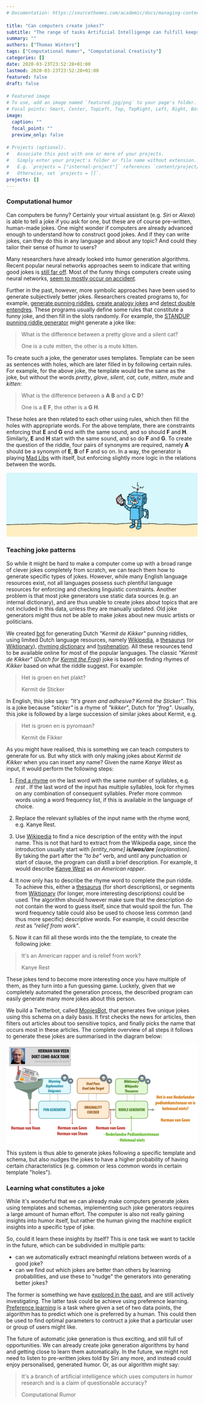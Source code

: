 ```yaml
---
# Documentation: https://sourcethemes.com/academic/docs/managing-content/

title: "Can computers create jokes?"
subtitle: "The range of tasks Artificial Intelligenge can fulfill keeps strongly growing, but will an AI ever understand how to successfully create jokes? And if so, how?"
summary: ""
authors: ["Thomas Winters"]
tags: ["Computational Humor", "Computational Creativity"]
categories: []
date: 2020-03-23T23:52:28+01:00
lastmod: 2020-03-23T23:52:28+01:00
featured: false
draft: false

# Featured image
# To use, add an image named `featured.jpg/png` to your page's folder.
# Focal points: Smart, Center, TopLeft, Top, TopRight, Left, Right, BottomLeft, Bottom, BottomRight.
image:
  caption: ""
  focal_point: ""
  preview_only: false

# Projects (optional).
#   Associate this post with one or more of your projects.
#   Simply enter your project's folder or file name without extension.
#   E.g. `projects = ["internal-project"]` references `content/project/deep-learning/index.md`.
#   Otherwise, set `projects = []`.
projects: []
---
```


### Computational humor

Can computers be funny?
Certainly your virtual assistant (e.g. *Siri* or *Alexa*) is able to tell a joke if you ask for one, but these are of course pre-written, human-made jokes.
One might wonder if computers are already advanced enough to understand how to construct good jokes.
And if they can write jokes, can they do this in any language and about any topic?
And could they tailor their sense of humor to users?

Many researchers have already looked into humor generation algorithms.
Recent popular neural networks approaches seem to indicate that
writing good jokes is [still far off](https://towardsdatascience.com/teaching-gpt-2-a-sense-of-humor-fine-tuning-large-transformer-models-on-a-single-gpu-in-pytorch-59e8cec40912).
Most of the funny things computers create using neural networks, [seem to mostly occur on accident](https://aiweirdness.com/books).

Further in the past, however, more symbolic approaches have been used to generate subjectively better jokes.
Researchers created programs to, for example, [generate punning riddles](http://joking.abdn.ac.uk/webversion/welcome.php),
[create analogy jokes](http://www.infoivy.com/2013/09/big-data-what-joke-generator-that-is.html)
and [detect double entendres](https://www.popsci.com/technology/article/2011-04/thats-what-she-said-software-recognizes-pervy-double-entendres-automatically/).
These programs usually define some rules that constitute a funny joke, and then fill in the slots randomly.
For example, the [STANDUP punning riddle generator]((http://joking.abdn.ac.uk/webversion/welcome.php)) might generate a joke like:

> What is the difference between a pretty glove and a silent cat?
>
> One is a cute mitten, the other is a mute kitten.

To create such a joke, the generator uses templates.
Template can be seen as sentences with holes, which are later filled in by following certain rules.
For example, for the above joke, the template would be the same as the joke, but without the words *pretty*, *glove*, *silent*, *cat*, *cute*, *mitten*, *mute* and *kitten*:

> What is the difference between a **A** **B** and a **C** **D**?
>
> One is a **E** **F**, the other is a **G** **H**.

These holes are then related to each other using rules, which then fill the holes with appropriate words.
For the above template, there are constraints enforcing that **E** and **G** end with the same sound, and so should **F** and **H**.
Similarly, **E** and **H** start with the same sound, and so do **F** and **G**.
To create the question of the riddle, four pairs of synonyms are required, namely **A** should be a synonym of **E**, **B** of **F** and so on.
In a way, the generator is playing [Mad Libs](http://www.madlibs.com/) with itself, but enforcing slightly more logic in the relations between the words.
  
![mopjesbot](mopjesbot_drawing.jpg)

### Teaching joke patterns
  
So while it might be hard to make a computer come up with a broad range of clever jokes completely from scratch,
 we can teach them how to generate specific types of jokes.
However, while many English language resources exist, not all languages possess such plentiful language resources for enforcing and checking linguistic constraints.
Another problem is that most joke generators use static data sources (e.g. an internal dictionary), and are thus unable to create jokes about topics that are not included in this data, unless they are manually updated.
Old joke generators might thus not be able to make jokes about new music artists or politicians.


We created [bot](https://twitter.com/MopjesBot) for generating Dutch *"Kermit de Kikker"* punning riddles, using limited Dutch language resources,
namely [Wikipedia](https://nl.wikipedia.org/), a [thesaurus](https://www.mijnwoordenboek.nl/synoniem.php) (or [Wiktionary](https://nl.wiktionary.org/wiki/Hoofdpagina)),
[rhyming dictionary](https://www.mijnwoordenboek.nl/rijmwoordenboek/) and [hyphenation](https://www.ushuaia.pl/hyphen/?ln=nl).
All these resources tend to be available online for most of the popular languages.
The classic *"Kermit de Kikker"* (*Dutch for [Kermit the Frog](https://en.wikipedia.org/wiki/Kermit_the_Frog)*) joke is based on finding rhymes of *Kikker* based on what the riddle suggest.
For example:

> Het is groen en het plakt?
>
> Kermit de Sticker

In English, this joke says: *"It's green and adhesive? Kermit the Sticker"*.
This is a joke because *"sticker"* is a rhyme of *"kikker"*, Dutch for *"frog"*.
Usually, this joke is followed by a large succession of similar jokes about Kermit, e.g.

> Het is groen en is pyromaan?
>
> Kermit de Fikker

As you might have realised, this is something we can teach computers to generate for us.
But why stick with only making jokes about *Kermit de Kikker* when you can insert any name?
Given the name *Kanye West* as input, it would perform the following steps:

1. [Find a rhyme](https://www.rhymezone.com/r/rhyme.cgi?Word=west&typeofrhyme=perfect&org1=syl&org2=l&org3=y)
on the last word with the same number of syllables, e.g. *rest* .
If the last word of the input has multiple syllables, look for rhymes on any combination of consequent syllables.
Prefer more common words using a word frequency list, if this is available in the language of choice.

2. Replace the relevant syllables of the input name with the rhyme word, e.g. Kanye Rest.

3. Use [Wikipedia](https://wikipedia.org) to find a nice description of the entity with the input name.
This is not that hard to extract from the Wikipedia page, since the introduction usually start with *\[entity_name\] **is/was/are** \[explanation\]*.
By taking the part after the *"to be"* verb, and until any punctuation or start of clause, the program can distill a brief description.
For example, it would describe [Kanye West](https://en.wikipedia.org/wiki/Kanye_West) as *an American rapper*.

4. It now only has to describe the rhyme word to complete the pun riddle.
To achieve this, either a [thesaurus](https://www.thesaurus.com/browse/rest) (for short descriptions),
or segments from [Wiktionary](https://en.wiktionary.org/wiki/rest) (for longer, more interesting descriptions) could be used.
The algorithm should however make sure that the description do not contain the word to guess itself, since that would spoil the fun.
The word frequency table could also be used to choose less common (and thus more specific) descriptive words.
For example, it could describe *rest* as *"relief from work"*.

5. Now it can fill all these words into the the template, to create the following joke:
> It's an American rapper and is relief from work?
>
> Kanye Rest

These jokes tend to become more interesting once you have multiple of them, as they turn into a fun guessing game.
Luckely, given that we completely automated the generation process, the described program can easily generate many more jokes about this person.

We build a Twitterbot, called [MopjesBot](https://twitter.com/MopjesBot), that generates five unique jokes using this schema on a daily basis.
It first checks the news for articles, then filters out articles about too sensitive topics, and finally picks the name that occurs most in these articles.
The complete overview of all steps it follows to generate these jokes are summarised in the diagram below:

![mopjesbot overview](mopjesbot_flow.png)

This system is thus able to generate jokes following a specific template and schema,
but also nudges the jokes to have a higher probability of having certain characteristics (e.g. common or less common words in certain template "holes").
  
### Learning what constitutes a joke

While it's wonderful that we can already make computers generate jokes using templates and schemas, implementing such joke generators requires a large amount of human effort.
The computer is also not really gaining insights into humor itself, but rather the human giving the machine explicit insights into a specific type of joke.

So, could it learn these insights by itself?
This is one task we want to tackle in the future, which can be subdivided in multiple parts:
  - can we automatically extract meaningful relations between words of a good joke?
  - can we find out which jokes are better than others by learning probabilities, and use these to "nudge" the generators into generating better jokes?
  
The former is something we have [explored in the past](https://www.researchgate.net/publication/325432136_Automatic_Joke_Generation_Learning_Humor_from_Examples), and are still actively investigating.
The latter task could be achieve using preference learning.
[Preference learning](https://en.wikipedia.org/wiki/Preference_learning) is a task where given a set of two data points, the algorithm has to predict which one is preferred by a human.
This could then be used to find optimal parameters to contruct a joke that a particular user or group of users might like.

The future of automatic joke generation is thus exciting, and still full of opportunities.
We can already create joke generation algorithms by hand and getting close to learn them automatically.
In the future, we might not need to listen to pre-written jokes told by Siri any more, and instead could enjoy personalised, generated humor.
Or, as our algorithm might say:

> It's a branch of artificial intelligence which uses computers in humor research and is a claim of questionable accuracy?
>
> Computational Rumor
